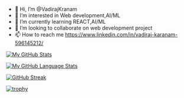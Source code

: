 - 👋 Hi, I’m @VadirajKranam
- 👀 I’m interested in Web development,AI/ML
- 🌱 I’m currently learning REACT,AI/ML
- 💞️ I’m looking to collaborate on web development project
- 📫 How to reach me https://www.linkedin.com/in/vadiraj-karanam-596145212/

[![My GitHub Stats](https://github-readme-stats.vercel.app/api/?username=VadirajKranam&count_private=true&theme=tokyonight&showicons=true)]()

[![My GitHub Language Stats](https://github-readme-stats.vercel.app/api/top-langs/?username=VadirajKranam&langs_count=5&theme=tokyonight)]()

[![GitHub Streak](https://streak-stats.demolab.com/?user=VadirajKranam)](https://git.io/streak-stats)

[![trophy](https://github-profile-trophy.vercel.app/?username=VadirajKranam)](https://github.com/ryo-ma/github-profile-trophy)

